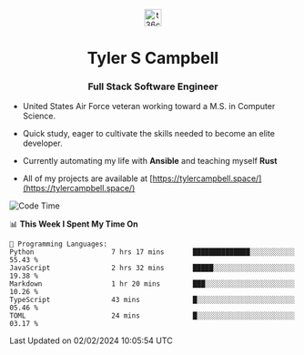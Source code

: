 <p align="center">
<a href="https://www.linkedin.com/in/t36campbell" target="blank"><img align="center" src="https://ik.imagekit.io/t36campbell/Portfolio/linkedin.png.original_m8bbGgPh6.png" alt="t36campbell" height="30" width="30" /></a>
</p>
<h1 align="center">Tyler S Campbell</h1>
<h3 align="center">Full Stack Software Engineer</h3>

* United States Air Force veteran working toward a M.S. in Computer Science.

* Quick study, eager to cultivate the skills needed to become an elite developer.

* Currently automating my life with **Ansible** and teaching myself **Rust**

* All of my projects are available at [https://tylercampbell.space/](https://tylercampbell.space/)

<!--START_SECTION:waka-->
![Code Time](http://img.shields.io/badge/Code%20Time-3%2C158%20hrs%2059%20mins-blue)

📊 **This Week I Spent My Time On** 

```text
💬 Programming Languages: 
Python                   7 hrs 17 mins       ██████████████░░░░░░░░░░░   55.43 % 
JavaScript               2 hrs 32 mins       █████░░░░░░░░░░░░░░░░░░░░   19.38 % 
Markdown                 1 hr 20 mins        ███░░░░░░░░░░░░░░░░░░░░░░   10.26 % 
TypeScript               43 mins             █░░░░░░░░░░░░░░░░░░░░░░░░   05.46 % 
TOML                     24 mins             █░░░░░░░░░░░░░░░░░░░░░░░░   03.17 % 
```


 Last Updated on 02/02/2024 10:05:54 UTC
<!--END_SECTION:waka-->
